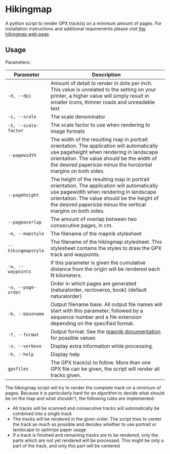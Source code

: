 # Hikingmap

A python script to render GPX track(s) on a minimum amount of pages. For installation instructions and additional requirements please visit [the hikingmap web page](https://roel.derickx.be/hikingmap/).

## Usage

Parameters:

| Parameter | Description
| --------- | -----------
| `-d, --dpi` | Amount of detail to render in dots per inch. This value is unrelated to the setting on your printer, a higher value will simply result in smaller icons, thinner roads and unreadable text
| `-s, --scale` | The scale denominator
| `-S, --scale-factor` | The scale factor to use when rendering to image formats
| `--pagewidth` | The width of the resulting map in portrait orientation. The application will automatically use pageheight when rendering in landscape orientation. The value should be the width of the desired papersize minus the horizontal margins on both sides.
| `--pageheight` | The height of the resulting map in portrait orientation. The application will automatically use pagewidth when rendering in landscape orientation. The value should be the height of the desired papersize minus the vertical margins on both sides.
| `--pageoverlap` | The amount of overlap between two consecutive pages, in cm.
| `-m, --mapstyle` | The filename of the mapnik stylesheet
| `--hikingmapstyle` | The filename of the hikingmap stylesheet. This stylesheet contains the styles to draw the GPX track and waypoints.
| `-w, --waypoints` | If this parameter is given the cumulative distance from the origin will be rendered each N kilometers.
| `-o, --page-order` | Order in which pages are generated (naturalorder, rectoverso, book) (default naturalorder)
| `-b, --basename` | Output filename base. All output file names will start with this parameter, followed by a sequence number and a file extension depending on the specified format.
| `-f, --format` | Output format. See the [mapnik documentation](http://mapnik.org/docs/v2.2.0/api/python/mapnik._mapnik-module.html#render_to_file) for possible values
| `-v, --verbose` | Display extra information while processing.
| `-h, --help` | Display help
| `gpxfiles` | The GPX track(s) to follow. More than one GPX file can be given, the script will render all tracks given.

The hikingmap script will try to render the complete track on a minimum of pages. Because it is particularly hard for an algorithm to decide what should be on the map and what shouldn't, the following rules are implemented:
* All tracks will be scanned and consecutive tracks will automatically be combined into a single track
* The tracks will be rendered in the given order. The script tries to center the track as much as possible and decides whether to use portrait or landscape to optimize paper usage
* If a track is finished and remaining tracks are to be rendered, only the parts which are not yet rendered will be processed. This might be only a part of the track, and only this part will be centered
